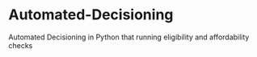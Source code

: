 # Automated-Decisioning
Automated Decisioning in Python that running eligibility and affordability checks 
